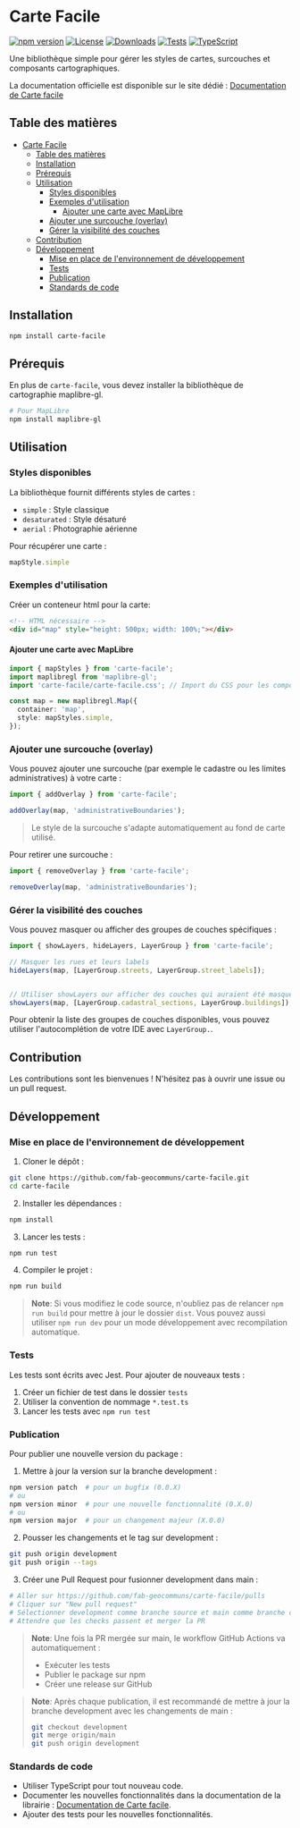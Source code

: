 # Carte Facile

[![npm version](https://img.shields.io/npm/v/carte-facile.svg)](https://www.npmjs.com/package/carte-facile)
[![License](https://img.shields.io/npm/l/carte-facile.svg)](https://github.com/fab-geocommuns/carte-facile/blob/main/LICENSE)
[![Downloads](https://img.shields.io/npm/dm/carte-facile.svg)](https://www.npmjs.com/package/carte-facile)
[![Tests](https://github.com/fab-geocommuns/carte-facile/workflows/Tests/badge.svg)](https://github.com/fab-geocommuns/carte-facile/actions)
[![TypeScript](https://img.shields.io/badge/TypeScript-Ready-blue.svg)](https://www.typescriptlang.org/)

Une bibliothèque simple pour gérer les styles de cartes, surcouches et composants cartographiques.

La documentation officielle est disponible sur le site dédié : [Documentation de Carte facile](https://fab-geocommuns.github.io/carte-facile-site/)

## Table des matières

- [Carte Facile](#carte-facile)
  - [Table des matières](#table-des-matières)
  - [Installation](#installation)
  - [Prérequis](#prérequis)
  - [Utilisation](#utilisation)
    - [Styles disponibles](#styles-disponibles)
    - [Exemples d'utilisation](#exemples-dutilisation)
      - [Ajouter une carte avec MapLibre](#ajouter-une-carte-avec-maplibre)
    - [Ajouter une surcouche (overlay)](#ajouter-une-surcouche-overlay)
    - [Gérer la visibilité des couches](#gérer-la-visibilité-des-couches)
  - [Contribution](#contribution)
  - [Développement](#développement)
    - [Mise en place de l'environnement de développement](#mise-en-place-de-lenvironnement-de-développement)
    - [Tests](#tests)
    - [Publication](#publication)
    - [Standards de code](#standards-de-code)

## Installation

```bash
npm install carte-facile
```

## Prérequis

En plus de `carte-facile`, vous devez installer la bibliothèque de cartographie maplibre-gl.

```bash
# Pour MapLibre
npm install maplibre-gl
```

## Utilisation

### Styles disponibles

La bibliothèque fournit différents styles de cartes :

- `simple` : Style classique
- `desaturated` : Style désaturé
- `aerial` : Photographie aérienne

Pour récupérer une carte :

```typescript
mapStyle.simple
```

### Exemples d'utilisation

Créer un conteneur html pour la carte:

```html
<!-- HTML nécessaire -->
<div id="map" style="height: 500px; width: 100%;"></div>
```

#### Ajouter une carte avec MapLibre

```typescript
import { mapStyles } from 'carte-facile';
import maplibregl from 'maplibre-gl';
import 'carte-facile/carte-facile.css'; // Import du CSS pour les composants

const map = new maplibregl.Map({
  container: 'map',
  style: mapStyles.simple,
});
```

### Ajouter une surcouche (overlay)

Vous pouvez ajouter une surcouche (par exemple le cadastre ou les limites administratives) à votre carte :

```typescript
import { addOverlay } from 'carte-facile';

addOverlay(map, 'administrativeBoundaries');
```
> Le style de la surcouche s'adapte automatiquement au fond de carte utilisé.

Pour retirer une surcouche :

```typescript
import { removeOverlay } from 'carte-facile';

removeOverlay(map, 'administrativeBoundaries');
```

### Gérer la visibilité des couches

Vous pouvez masquer ou afficher des groupes de couches spécifiques :

```typescript
import { showLayers, hideLayers, LayerGroup } from 'carte-facile';

// Masquer les rues et leurs labels
hideLayers(map, [LayerGroup.streets, LayerGroup.street_labels]);


// Utiliser showLayers our afficher des couches qui auraient été masquées
showLayers(map, [LayerGroup.cadastral_sections, LayerGroup.buildings]);
```

Pour obtenir la liste des groupes de couches disponibles, vous pouvez utiliser l'autocomplétion de votre IDE avec `LayerGroup.`.


## Contribution

Les contributions sont les bienvenues ! N'hésitez pas à ouvrir une issue ou un pull request.

## Développement

### Mise en place de l'environnement de développement

1. Cloner le dépôt :
```bash
git clone https://github.com/fab-geocommuns/carte-facile.git
cd carte-facile
```

2. Installer les dépendances :
```bash
npm install
```

3. Lancer les tests :
```bash
npm run test
```

4. Compiler le projet :
```bash
npm run build
```

> **Note**: Si vous modifiez le code source, n'oubliez pas de relancer `npm run build` pour mettre à jour le dossier `dist`. Vous pouvez aussi utiliser `npm run dev` pour un mode développement avec recompilation automatique.

### Tests

Les tests sont écrits avec Jest. Pour ajouter de nouveaux tests :

1. Créer un fichier de test dans le dossier `tests`
2. Utiliser la convention de nommage `*.test.ts`
3. Lancer les tests avec `npm run test`

### Publication

Pour publier une nouvelle version du package :

1. Mettre à jour la version sur la branche development :
```bash
npm version patch  # pour un bugfix (0.0.X)
# ou
npm version minor  # pour une nouvelle fonctionnalité (0.X.0)
# ou
npm version major  # pour un changement majeur (X.0.0)
```

2. Pousser les changements et le tag sur development :
```bash
git push origin development
git push origin --tags
```

3. Créer une Pull Request pour fusionner development dans main :
```bash
# Aller sur https://github.com/fab-geocommuns/carte-facile/pulls
# Cliquer sur "New pull request"
# Sélectionner development comme branche source et main comme branche cible
# Attendre que les checks passent et merger la PR
```

> **Note**: Une fois la PR mergée sur main, le workflow GitHub Actions va automatiquement :
> - Exécuter les tests
> - Publier le package sur npm
> - Créer une release sur GitHub

> **Note**: Après chaque publication, il est recommandé de mettre à jour la branche development avec les changements de main :
> ```bash
> git checkout development
> git merge origin/main
> git push origin development
> ```

### Standards de code

- Utiliser TypeScript pour tout nouveau code.
- Documenter les nouvelles fonctionnalités dans la documentation de la librairie : [Documentation de Carte facile](https://fab-geocommuns.github.io/carte-facile-site/).
- Ajouter des tests pour les nouvelles fonctionnalités.

